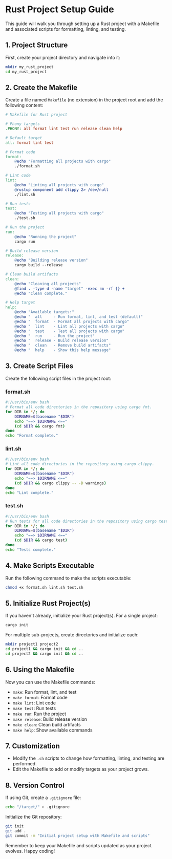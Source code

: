 # Rust Project Setup Guide

This guide will walk you through setting up a Rust project with a Makefile and associated scripts for formatting, linting, and testing.

## 1. Project Structure

First, create your project directory and navigate into it:

```bash
mkdir my_rust_project
cd my_rust_project
```

## 2. Create the Makefile

Create a file named `Makefile` (no extension) in the project root and add the following content:

```makefile
# Makefile for Rust project

# Phony targets
.PHONY: all format lint test run release clean help

# Default target
all: format lint test

# Format code
format:
	@echo "Formatting all projects with cargo"
	./format.sh

# Lint code
lint:
	@echo "Linting all projects with cargo"
	@rustup component add clippy 2> /dev/null
	./lint.sh

# Run tests
test:
	@echo "Testing all projects with cargo"
	./test.sh

# Run the project
run:
	@echo "Running the project"
	cargo run

# Build release version
release:
	@echo "Building release version"
	cargo build --release

# Clean build artifacts
clean:
	@echo "Cleaning all projects"
	@find . -type d -name "target" -exec rm -rf {} +
	@echo "Clean complete."

# Help target
help:
	@echo "Available targets:"
	@echo "  all     - Run format, lint, and test (default)"
	@echo "  format  - Format all projects with cargo"
	@echo "  lint    - Lint all projects with cargo"
	@echo "  test    - Test all projects with cargo"
	@echo "  run     - Run the project"
	@echo "  release - Build release version"
	@echo "  clean   - Remove build artifacts"
	@echo "  help    - Show this help message"
```

## 3. Create Script Files

Create the following script files in the project root:

### format.sh

```bash
#!/usr/bin/env bash
# Format all code directories in the repository using cargo fmt.
for DIR in */; do
    DIRNAME=$(basename "$DIR")
    echo "==> $DIRNAME <=="
    (cd $DIR && cargo fmt)
done
echo "Format complete."
```

### lint.sh

```bash
#!/usr/bin/env bash
# Lint all code directories in the repository using cargo clippy.
for DIR in */; do
    DIRNAME=$(basename "$DIR")
    echo "==> $DIRNAME <=="
    (cd $DIR && cargo clippy -- -D warnings)
done
echo "Lint complete."
```

### test.sh

```bash
#!/usr/bin/env bash
# Run tests for all code directories in the repository using cargo test.
for DIR in */; do
    DIRNAME=$(basename "$DIR")
    echo "==> $DIRNAME <=="
    (cd $DIR && cargo test)
done
echo "Tests complete."
```

## 4. Make Scripts Executable

Run the following command to make the scripts executable:

```bash
chmod +x format.sh lint.sh test.sh
```

## 5. Initialize Rust Project(s)

If you haven't already, initialize your Rust project(s). For a single project:

```bash
cargo init
```

For multiple sub-projects, create directories and initialize each:

```bash
mkdir project1 project2
cd project1 && cargo init && cd ..
cd project2 && cargo init && cd ..
```

## 6. Using the Makefile

Now you can use the Makefile commands:

- `make`: Run format, lint, and test
- `make format`: Format code
- `make lint`: Lint code
- `make test`: Run tests
- `make run`: Run the project
- `make release`: Build release version
- `make clean`: Clean build artifacts
- `make help`: Show available commands

## 7. Customization

- Modify the `.sh` scripts to change how formatting, linting, and testing are performed.
- Edit the Makefile to add or modify targets as your project grows.

## 8. Version Control

If using Git, create a `.gitignore` file:

```bash
echo "/target/" > .gitignore
```

Initialize the Git repository:

```bash
git init
git add .
git commit -m "Initial project setup with Makefile and scripts"
```

Remember to keep your Makefile and scripts updated as your project evolves. Happy coding!
